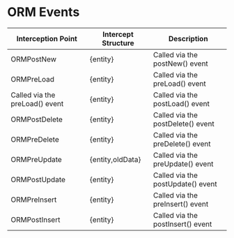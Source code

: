 # ORM Events

|Interception Point|Intercept Structure|Description|
|--|--|--|
|ORMPostNew |{entity} |Called via the postNew() event|
|ORMPreLoad |{entity} |Called via the preLoad() event|
|Called via the preLoad() event|{entity} |Called via the postLoad() event|
|ORMPostDelete |{entity} |Called via the postDelete() event|
|ORMPreDelete |{entity} |Called via the preDelete() event|
|ORMPreUpdate |{entity,oldData} |Called via the preUpdate() event|
|ORMPostUpdate |{entity} |Called via the postUpdate() event|
|ORMPreInsert |{entity} |Called via the preInsert() event|
|ORMPostInsert |{entity} |Called via the postInsert() event|
